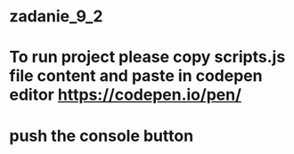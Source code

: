 # zadanie_9_2
# To run project please copy scripts.js file content and paste in codepen editor https://codepen.io/pen/
# push the console button
